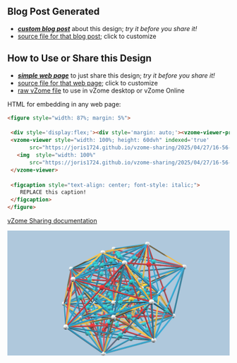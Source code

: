 
## Blog Post Generated

 - [***custom blog post***](<https://joris1724.github.io/vzome-sharing/2025/04/27/Gosset's-2_21-Polytope-16-56-39.html>) about this design; *try it before you share it!*
 - [source file for that blog post](<https://github.com/joris1724/vzome-sharing/edit/main/_posts/2025-04-27-Gosset's-2_21-Polytope-16-56-39.md>); click to customize
 


## How to Use or Share this Design

 - [***simple web page***](<https://joris1724.github.io/vzome-sharing/2025/04/27/16-56-39-Gosset's-2_21-Polytope/>) to just share this design; *try it before you share it!*
 - [source file for that web page](<https://github.com/joris1724/vzome-sharing/edit/main/2025/04/27/16-56-39-Gosset's-2_21-Polytope/index.md>); click to customize
 - [raw vZome file](<https://raw.githubusercontent.com/joris1724/vzome-sharing/main/2025/04/27/16-56-39-Gosset's-2_21-Polytope/Gosset's-2_21-Polytope.vZome>) to use in vZome desktop or vZome Online
 
 HTML for embedding in any web page:
 ```html
<figure style="width: 87%; margin: 5%">
  
  <div style='display:flex;'><div style='margin: auto;'><vzome-viewer-previous label='prev step'></vzome-viewer-previous><vzome-viewer-next label='next step'></vzome-viewer-next></div></div>
  <vzome-viewer style="width: 100%; height: 60dvh" indexed='true'
        src="https://joris1724.github.io/vzome-sharing/2025/04/27/16-56-39-Gosset's-2_21-Polytope/Gosset's-2_21-Polytope.vZome" >
    <img  style="width: 100%"
        src="https://joris1724.github.io/vzome-sharing/2025/04/27/16-56-39-Gosset's-2_21-Polytope/Gosset's-2_21-Polytope.png" >
  </vzome-viewer>

  <figcaption style="text-align: center; font-style: italic;">
     REPLACE this caption!
  </figcaption>
</figure>

 ```

[vZome Sharing documentation](https://vzome.github.io/vzome/sharing.html#how-it-works)

![Image](<Gosset's-2_21-Polytope.png>)

